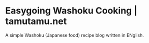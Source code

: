 # Easygoing Washoku Cooking | tamutamu.net
A simple Washoku (Japanese food) recipe blog written in ENglish.
